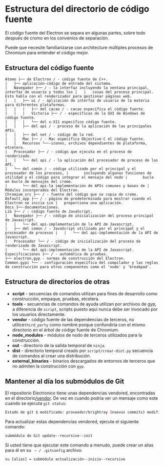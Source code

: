 # Estructura del directorio de código fuente

El código fuente del Electron se separa en algunas partes, sobre todo después de cromo en los convenios de separación.

Puede que necesite familiarizarse con architecture</a> múltiples procesos de Chromium para entender el código mejor.</p> 

## Estructura del código fuente

    Átomo ├── de Electron / - código fuente de C++.
    |   ├── aplicación-código de entrada del sistema.
    |   Navegador ├── / - la interfaz incluyendo la ventana principal, interfaz de usuario y todos los |   |   cosas del proceso principal. Esto habla con el renderizador para gestionar páginas web.
    |   |   ├── ui / - aplicación de interfaz de usuario de la materia para diferentes plataformas.
    |   |   |   ├── del cacao / - cacao específica el código fuente.
    |   |   |   Victoria ├── / - específicas de la GUI de Windows de código fuente.
    |   |   |   └── del x-X11 específico código fuente.
    |   |   ├── del api / - proceso de la aplicación de las principales APIs.
    |   |   ├── del net / - código de la red.
    |   |   Mac ├── / - Mac específica Objective-C el código fuente.
    |   |   Recursos └──-iconos, archivos dependientes de plataforma, etcetera.
    |   Procesador ├── / - código que ejecuta en el proceso de renderizado.
    |   |   └── del api / - la aplicación del procesador de proceso de las API.
    |   └── del común / - código utilizado por el principal y el procesador de los procesos, |       incluyendo algunas funciones de utilidad y el código para integrar el mensaje del nodo |       bucle en bucle de mensajes del cromo.
    |       └── del api-la implementación de APIs comunes y bases de |           Módulos incorporados del Electron.
    Chromium_src ├── / - fuente del código que se copia de cromo.
    Default_app ├── / - página de predeterminada para mostrar cuando el Electron se inicia sin |   proporciona una aplicación.
    Docs ├──-documentaciones.
    Lib ├── / - código fuente de JavaScript.
    |   Navegador ├── / - código de inicialización del proceso principal de Javascript.
    |   |   └── del api-implementación de la API de Javascript.
    |   ├── del común / - JavaScript utilizado por el principal y el procesador de procesos |   |   └── del api-implementación de la API de Javascript.
    |   Procesador └── / - código de inicialización del proceso de renderizado de Javascript.
    |       └── del api-implementación de la API de Javascript.
    Especificaciones ├── / - automática de pruebas.
    ├── electron.gyp - normas de construcción del Electron.
    Common.gypi └── - configuración específica del compilador y las reglas de construcción para otros componentes como el 'nodo' y 'breakpad'.
    

## Estructura de directorios de otras

* **script** - secuencias de comandos utilizan para fines de desarrollo como construcción, empaque, pruebas, etcetera.
* **tools** - secuencias de comandos de ayuda utilizan por archivos de gyp, a diferencia de `script`, scripts puesto aquí nunca debe ser invocado por los usuarios directamente.
* **vendor** - código fuente de las dependencias de terceros, no utilice`third_party` como nombre porque confundiría con el mismo directorio en el árbol de código fuente de Chromium.
* **node_modules** - módulos de nodo de terceros utilizados para la construcción.
* **out** - directorio de la salida temporal de `ninja`.
* **dist** - directorio temporal creado por `script/crear-dist.py` secuencia de comandos al crear una distribución.
* **external_binaries** - binarios descargados de entornos de terceros que no admiten la construcción con `gyp`.

## Mantener al día los submódulos de Git

El repositorio Electronico tiene unas dependencias vendored, encontradas en el directorio[/vendor](https://github.com/electron/electron/tree/master/vendor). De vez en cuando podría ver un mensaje como este cuando se ejecuta `git status`:

```sh
Estado de git $ modificado: proveedor/brightray (nuevos commits) modificado: proveedor/nodo (nuevo confía)
```

Para actualizar estas dependencias vendored, ejecute el siguiente comando:

```sh
submódulo de Git update--recursive--init
```

Si usted tiene que ejecutar este comando a menudo, puede crear un alias para él en su ` ~ / .gitconfig` archivo:

    su [alias] = submódulo actualización--inicio--recursive